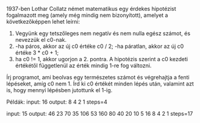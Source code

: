 1937-ben Lothar Collatz német matematikus egy érdekes hipotézist fogalmazott meg (amely még mindig nem bizonyított), amelyet a következőképpen lehet leírni:
1. Vegyünk egy tetszőleges nem negatív és nem nulla egész számot, és nevezzük el c0-nak.
2. -ha páros, akkor az új c0 értéke c0 / 2;
    -ha páratlan, akkor az új c0 értéke 3 * c0 + 1;
3. ha c0 != 1, akkor ugorjon a 2. pontra.
A hipotézis szerint a c0 kezdeti értékétől függetlenül az érték mindig 1-re fog változni.

Írj programot, ami beolvas egy természetes számot és végrehajtja a fenti lépéseket, amíg c0 nem 1. Írd ki c0 értékét minden lépés után, valamint azt is, hogy mennyi lépésben jutottunk el 1-ig.

Példák:
input: 16
output:
8
4
2
1
steps=4

input: 15
output:
46
23
70
35
106
53
160
80
40
20
10
5
16
8
4
2
1
steps=17
